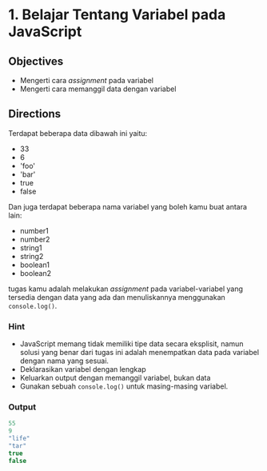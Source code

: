 # 1. Belajar Tentang Variabel pada JavaScript

## Objectives

* Mengerti cara *assignment* pada variabel
* Mengerti cara memanggil data dengan variabel

## Directions

Terdapat beberapa data dibawah ini yaitu:

* 33
* 6
* 'foo'
* 'bar'
* true
* false

Dan juga terdapat beberapa nama variabel yang boleh kamu buat antara lain:

* number1
* number2
* string1
* string2
* boolean1
* boolean2

tugas kamu adalah melakukan *assignment* pada variabel-variabel yang tersedia dengan data yang ada dan menuliskannya menggunakan `console.log()`.

### Hint

* JavaScript memang tidak memiliki tipe data secara eksplisit, namun solusi yang benar dari tugas ini adalah menempatkan data pada variabel dengan nama yang sesuai.
* Deklarasikan variabel dengan lengkap
* Keluarkan output dengan memanggil variabel, bukan data
* Gunakan sebuah `console.log()` untuk masing-masing variabel.

### Output

```javascript
55
9
"life"
"tar"
true
false
```
